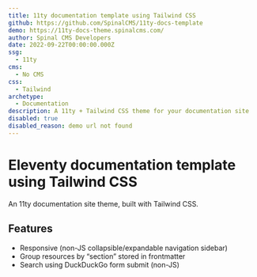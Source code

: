 ```yaml
---
title: 11ty documentation template using Tailwind CSS
github: https://github.com/SpinalCMS/11ty-docs-template
demo: https://11ty-docs-theme.spinalcms.com/
author: Spinal CMS Developers
date: 2022-09-22T00:00:00.000Z
ssg:
  - 11ty
cms:
  - No CMS
css:
  - Tailwind
archetype:
  - Documentation
description: A 11ty + Tailwind CSS theme for your documentation site
disabled: true
disabled_reason: demo url not found
---
```


# Eleventy documentation template using Tailwind CSS

An 11ty documentation site theme, built with Tailwind CSS.

## Features

* Responsive (non-JS collapsible/expandable navigation sidebar)
* Group resources by “section” stored in frontmatter
* Search using DuckDuckGo form submit (non-JS)
